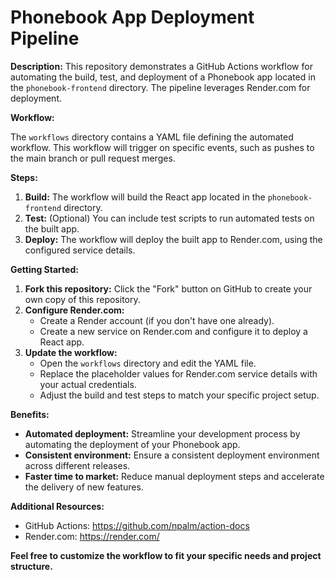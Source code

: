 # Phonebook App Deployment Pipeline

**Description:**
This repository demonstrates a GitHub Actions workflow for automating the build, test, and deployment of a Phonebook app located in the `phonebook-frontend` directory. The pipeline leverages Render.com for deployment.

**Workflow:**

The `workflows` directory contains a YAML file defining the automated workflow. This workflow will trigger on specific events, such as pushes to the main branch or pull request merges.

**Steps:**

1. **Build:** The workflow will build the React app located in the `phonebook-frontend` directory.
2. **Test:** (Optional) You can include test scripts to run automated tests on the built app.
3. **Deploy:** The workflow will deploy the built app to Render.com, using the configured service details.

**Getting Started:**

1. **Fork this repository:**
   Click the "Fork" button on GitHub to create your own copy of this repository.
2. **Configure Render.com:**
   - Create a Render account (if you don't have one already).
   - Create a new service on Render.com and configure it to deploy a React app.
3. **Update the workflow:**
   - Open the `workflows` directory and edit the YAML file.
   - Replace the placeholder values for Render.com service details with your actual credentials.
   - Adjust the build and test steps to match your specific project setup.

**Benefits:**

- **Automated deployment:** Streamline your development process by automating the deployment of your Phonebook app.
- **Consistent environment:** Ensure a consistent deployment environment across different releases.
- **Faster time to market:** Reduce manual deployment steps and accelerate the delivery of new features.

**Additional Resources:**

- GitHub Actions: https://github.com/npalm/action-docs
- Render.com: https://render.com/

**Feel free to customize the workflow to fit your specific needs and project structure.**
